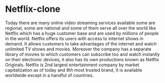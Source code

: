 # Netflix-clone
Today there are many online video streaming services available some are regional, some are national and some of them serve all over the world like Netflix which has a huge customer base and are used by millions of people in the world. Netflix offers its users with access to internet shows in demand. It allows customers to take advantages of the internet and watch unlimited TV shows and movies. Moreover the company has a separate library of movies to which customers can subscribe too and watch instantly on their electronic devices, it also has its own productions known as Netflix Originals. Netflix is 2nd largest entertainment company by market capitalization as of today and 8th most trusted brand, It is available worldwide except in a handful of countries.
